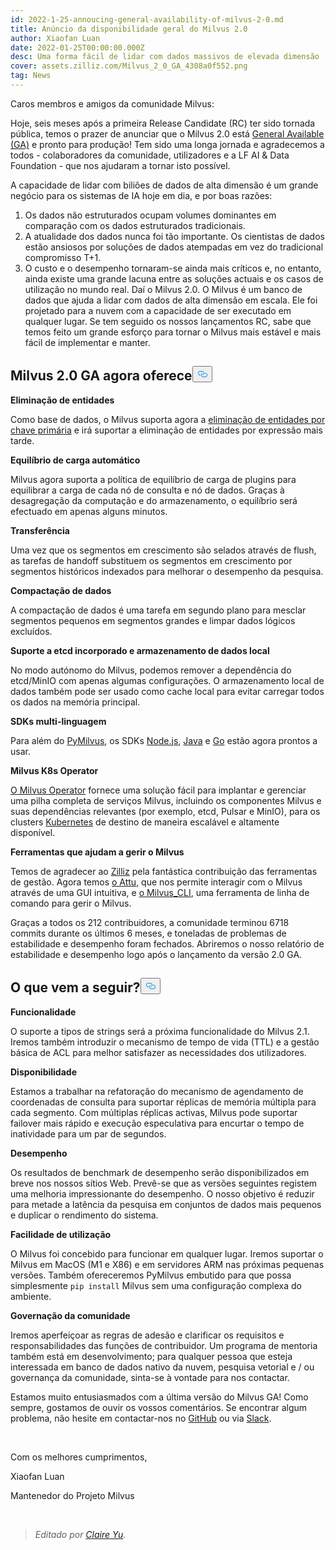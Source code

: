 ```yaml
---
id: 2022-1-25-annoucing-general-availability-of-milvus-2-0.md
title: Anúncio da disponibilidade geral do Milvus 2.0
author: Xiaofan Luan
date: 2022-01-25T00:00:00.000Z
desc: Uma forma fácil de lidar com dados massivos de elevada dimensão
cover: assets.zilliz.com/Milvus_2_0_GA_4308a0f552.png
tag: News
---
```

<p>Caros membros e amigos da comunidade Milvus:</p>
<p>Hoje, seis meses após a primeira Release Candidate (RC) ter sido tornada pública, temos o prazer de anunciar que o Milvus 2.0 está <a href="https://milvus.io/docs/v2.0.x/release_notes.md#v200">General Available (GA)</a> e pronto para produção! Tem sido uma longa jornada e agradecemos a todos - colaboradores da comunidade, utilizadores e a LF AI &amp; Data Foundation - que nos ajudaram a tornar isto possível.</p>
<p>A capacidade de lidar com biliões de dados de alta dimensão é um grande negócio para os sistemas de IA hoje em dia, e por boas razões:</p>
<ol>
<li>Os dados não estruturados ocupam volumes dominantes em comparação com os dados estruturados tradicionais.</li>
<li>A atualidade dos dados nunca foi tão importante. Os cientistas de dados estão ansiosos por soluções de dados atempadas em vez do tradicional compromisso T+1.</li>
<li>O custo e o desempenho tornaram-se ainda mais críticos e, no entanto, ainda existe uma grande lacuna entre as soluções actuais e os casos de utilização no mundo real. Daí o Milvus 2.0. O Milvus é um banco de dados que ajuda a lidar com dados de alta dimensão em escala. Ele foi projetado para a nuvem com a capacidade de ser executado em qualquer lugar. Se tem seguido os nossos lançamentos RC, sabe que temos feito um grande esforço para tornar o Milvus mais estável e mais fácil de implementar e manter.</li>
</ol>
<h2 id="Milvus-20-GA-now-offers" class="common-anchor-header">Milvus 2.0 GA agora oferece<button data-href="#Milvus-20-GA-now-offers" class="anchor-icon" translate="no">
      <svg translate="no"
        aria-hidden="true"
        focusable="false"
        height="20"
        version="1.1"
        viewBox="0 0 16 16"
        width="16"
      >
        <path
          fill="#0092E4"
          fill-rule="evenodd"
          d="M4 9h1v1H4c-1.5 0-3-1.69-3-3.5S2.55 3 4 3h4c1.45 0 3 1.69 3 3.5 0 1.41-.91 2.72-2 3.25V8.59c.58-.45 1-1.27 1-2.09C10 5.22 8.98 4 8 4H4c-.98 0-2 1.22-2 2.5S3 9 4 9zm9-3h-1v1h1c1 0 2 1.22 2 2.5S13.98 12 13 12H9c-.98 0-2-1.22-2-2.5 0-.83.42-1.64 1-2.09V6.25c-1.09.53-2 1.84-2 3.25C6 11.31 7.55 13 9 13h4c1.45 0 3-1.69 3-3.5S14.5 6 13 6z"
        ></path>
      </svg>
    </button></h2><p><strong>Eliminação de entidades</strong></p>
<p>Como base de dados, o Milvus suporta agora a <a href="https://milvus.io/docs/v2.0.x/delete_data.md">eliminação de entidades por chave primária</a> e irá suportar a eliminação de entidades por expressão mais tarde.</p>
<p><strong>Equilíbrio de carga automático</strong></p>
<p>Milvus agora suporta a política de equilíbrio de carga de plugins para equilibrar a carga de cada nó de consulta e nó de dados. Graças à desagregação da computação e do armazenamento, o equilíbrio será efectuado em apenas alguns minutos.</p>
<p><strong>Transferência</strong></p>
<p>Uma vez que os segmentos em crescimento são selados através de flush, as tarefas de handoff substituem os segmentos em crescimento por segmentos históricos indexados para melhorar o desempenho da pesquisa.</p>
<p><strong>Compactação de dados</strong></p>
<p>A compactação de dados é uma tarefa em segundo plano para mesclar segmentos pequenos em segmentos grandes e limpar dados lógicos excluídos.</p>
<p><strong>Suporte a etcd incorporado e armazenamento de dados local</strong></p>
<p>No modo autónomo do Milvus, podemos remover a dependência do etcd/MinIO com apenas algumas configurações. O armazenamento local de dados também pode ser usado como cache local para evitar carregar todos os dados na memória principal.</p>
<p><strong>SDKs multi-linguagem</strong></p>
<p>Para além do <a href="https://github.com/milvus-io/pymilvus">PyMilvus</a>, os SDKs <a href="https://github.com/milvus-io/milvus-sdk-node">Node.js</a>, <a href="https://github.com/milvus-io/milvus-sdk-java">Java</a> e <a href="https://github.com/milvus-io/milvus-sdk-go">Go</a> estão agora prontos a usar.</p>
<p><strong>Milvus K8s Operator</strong></p>
<p><a href="https://milvus.io/docs/v2.0.x/install_cluster-milvusoperator.md">O Milvus Operator</a> fornece uma solução fácil para implantar e gerenciar uma pilha completa de serviços Milvus, incluindo os componentes Milvus e suas dependências relevantes (por exemplo, etcd, Pulsar e MinIO), para os clusters <a href="https://kubernetes.io/">Kubernetes</a> de destino de maneira escalável e altamente disponível.</p>
<p><strong>Ferramentas que ajudam a gerir o Milvus</strong></p>
<p>Temos de agradecer ao <a href="https://zilliz.com/">Zilliz</a> pela fantástica contribuição das ferramentas de gestão. Agora temos <a href="https://milvus.io/docs/v2.0.x/attu.md">o Attu</a>, que nos permite interagir com o Milvus através de uma GUI intuitiva, e <a href="https://milvus.io/docs/v2.0.x/cli_overview.md">o Milvus_CLI</a>, uma ferramenta de linha de comando para gerir o Milvus.</p>
<p>Graças a todos os 212 contribuidores, a comunidade terminou 6718 commits durante os últimos 6 meses, e toneladas de problemas de estabilidade e desempenho foram fechados. Abriremos o nosso relatório de estabilidade e desempenho logo após o lançamento da versão 2.0 GA.</p>
<h2 id="Whats-next" class="common-anchor-header">O que vem a seguir?<button data-href="#Whats-next" class="anchor-icon" translate="no">
      <svg translate="no"
        aria-hidden="true"
        focusable="false"
        height="20"
        version="1.1"
        viewBox="0 0 16 16"
        width="16"
      >
        <path
          fill="#0092E4"
          fill-rule="evenodd"
          d="M4 9h1v1H4c-1.5 0-3-1.69-3-3.5S2.55 3 4 3h4c1.45 0 3 1.69 3 3.5 0 1.41-.91 2.72-2 3.25V8.59c.58-.45 1-1.27 1-2.09C10 5.22 8.98 4 8 4H4c-.98 0-2 1.22-2 2.5S3 9 4 9zm9-3h-1v1h1c1 0 2 1.22 2 2.5S13.98 12 13 12H9c-.98 0-2-1.22-2-2.5 0-.83.42-1.64 1-2.09V6.25c-1.09.53-2 1.84-2 3.25C6 11.31 7.55 13 9 13h4c1.45 0 3-1.69 3-3.5S14.5 6 13 6z"
        ></path>
      </svg>
    </button></h2><p><strong>Funcionalidade</strong></p>
<p>O suporte a tipos de strings será a próxima funcionalidade do Milvus 2.1. Iremos também introduzir o mecanismo de tempo de vida (TTL) e a gestão básica de ACL para melhor satisfazer as necessidades dos utilizadores.</p>
<p><strong>Disponibilidade</strong></p>
<p>Estamos a trabalhar na refatoração do mecanismo de agendamento de coordenadas de consulta para suportar réplicas de memória múltipla para cada segmento. Com múltiplas réplicas activas, Milvus pode suportar failover mais rápido e execução especulativa para encurtar o tempo de inatividade para um par de segundos.</p>
<p><strong>Desempenho</strong></p>
<p>Os resultados de benchmark de desempenho serão disponibilizados em breve nos nossos sítios Web. Prevê-se que as versões seguintes registem uma melhoria impressionante do desempenho. O nosso objetivo é reduzir para metade a latência da pesquisa em conjuntos de dados mais pequenos e duplicar o rendimento do sistema.</p>
<p><strong>Facilidade de utilização</strong></p>
<p>O Milvus foi concebido para funcionar em qualquer lugar. Iremos suportar o Milvus em MacOS (M1 e X86) e em servidores ARM nas próximas pequenas versões. Também ofereceremos PyMilvus embutido para que possa simplesmente <code translate="no">pip install</code> Milvus sem uma configuração complexa do ambiente.</p>
<p><strong>Governação da comunidade</strong></p>
<p>Iremos aperfeiçoar as regras de adesão e clarificar os requisitos e responsabilidades das funções de contribuidor. Um programa de mentoria também está em desenvolvimento; para qualquer pessoa que esteja interessada em banco de dados nativo da nuvem, pesquisa vetorial e / ou governança da comunidade, sinta-se à vontade para nos contactar.</p>
<p>Estamos muito entusiasmados com a última versão do Milvus GA! Como sempre, gostamos de ouvir os vossos comentários. Se encontrar algum problema, não hesite em contactar-nos no <a href="https://github.com/milvus-io/milvus">GitHub</a> ou via <a href="http://milvusio.slack.com/">Slack</a>.</p>
<p><br/></p>
<p>Com os melhores cumprimentos,</p>
<p>Xiaofan Luan</p>
<p>Mantenedor do Projeto Milvus</p>
<p><br/></p>
<blockquote>
<p><em>Editado por <a href="https://github.com/claireyuw">Claire Yu</a>.</em></p>
</blockquote>
